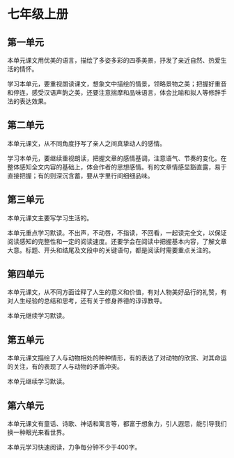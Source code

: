 # 七年级上册

## 第一单元

本单元课文用优美的语言，描绘了多姿多彩的四季美景，抒发了亲近自然、热爱生活的情怀。

学习本单元，要重视朗读课文，想象文中描绘的情景，领略景物之美；把握好重音和停连，感受汉语声韵之美，还要注意揣摩和品味语言，体会比喻和拟人等修辞手法的表达效果。

## 第二单元

本单元课文，从不同角度抒写了亲人之间真挚动人的感情。

学习本单元，要继续重视朗读，把握文章的感情基调，注意语气、节奏的变化。在整体感知全文内容的基础上，体会作者的思想感情。有的文章情感显豁直露，易于直接把握；有的则深沉含蓄，要从字里行间细细品味。

## 第三单元

本单元课文主要写学习生活的。

本单元重点学习默读。不出声，不动唇，不指读，不回看，一起读完全文，以保证阅读感知的完整性和一定的阅读速度。还要学会在阅读中把握基本内容，了解文章大意。标题、开头和结尾及文段中的关键语句，都是阅读时需要重点关注的。

## 第四单元

本单元课文，从不同方面诠释了人生的意义和价值，有对人物美好品行的礼赞，有对人生经验的总结和思考，还有关于修身养德的谆谆教导。

本单元继续学习默读。

## 第五单元

本单元课文描绘了人与动物相处的种种情形，有的表达了对动物的欣赏、对其命运的关注，有的表现了人与动物的矛盾冲突。

本单元继续学习默读。

## 第六单元

本单元课文有童话、诗歌、神话和寓言等，都富于想象力，引人遐思，能引导我们换一种眼光来看世界。

本单元学习快速阅读，力争每分钟不少于400字。
